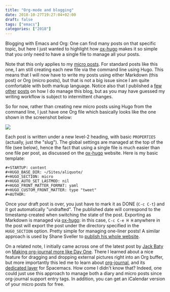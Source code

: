```yaml
---
title: "Org-mode and blogging"
date: 2018-10-27T19:27:04+02:00
draft: false
tags: ["emacs"]
categories: ["2018"]
---
```


Blogging with Emacs and Org: One can find many posts on that specific topic, but here I just wanted to highlight how [ox-hugo](https://ox-hugo.scripter.co) makes it so simple that you only need to have a single file to manage all your posts.

<!--more-->

Note that this only applies to my [micro posts](/micro). For standard posts like this one, I am still creating each new file via the command line using Hugo. This means that I will now have to write my posts using either Markdown (this post) or Org (micro posts), but that is not a big issue since I am quite comfortable with both markup language. Notice also that I published a [few](/post/notes-taking-workflow) [other](/post/migrating-to-hugo) [posts](/post/org-blogging) on how I do manage this blog, but as you may have guessed my writing workflow is subject to intermittent changes.

So for now, rather than creating new micro posts using Hugo from the command line, I just have one Org file which basically looks like the one shown in the screenshot below:

![](/img/2018-10-27-19-05-22.png)

Each post is written under a new level-2 heading, with basic `PROPERTIES` (actually, just the "slug"). The global settings are managed at the top of the file (see below), hence the fact that using a single file is much easier than one file per post, as discussed on the [ox-hugo](https://ox-hugo.scripter.co) website. Here is my basic template:

```
#+STARTUP: content
#+HUGO_BASE_DIR: ~/Sites/aliquote/
#+HUGO_SECTION: micro
#+HUGO_AUTO_SET_LASTMOD: nil
#+HUGO_FRONT_MATTER_FORMAT: yaml
#+HUGO_CUSTOM_FRONT_MATTER: type "tweet"
#+AUTHOR:
```

Once your draft post is over, you just have to mark it as DONE (`C-c C-t`) and it got automatically "undrafted". The published date will correspond to the timestamp created when switching the state of the post. Exporting as Markdown is managed via [ox-hugo](https://ox-hugo.scripter.co): in this case, `C-c C-e H H` anywhere in the post will export the post under the directory specified in the `HUGO_SECTION` option. Pretty simple for managing one-liner posts! A similar approach is used by Shane Sveller to [publish his whole website](https://www.shanesveller.com/blog/2018/02/13/blogging-with-org-mode-and-ox-hugo/).

On a related note, I initially came across one of the latest post by [Jack Baty](https://www.baty.net) on [Making org-journal more like Day One](https://www.baty.net/2018/making-org-journal-more-like-day-one/). There I learned about a nice feature for dragging and dropping external pictures right into an Org buffer, but more importantly this led me to learn about [org-journal](https://github.com/bastibe/org-journal), and its [dedicated layer](http://develop.spacemacs.org/layers/+emacs/org/README.html#org-journal-support) for Spacemacs. How come I didn't know that? Indeed, one could just use this approach to manage both a diary and micro posts since org-journal support entry tags. In addition, you can get an iCalendar version of your micro posts for free.
